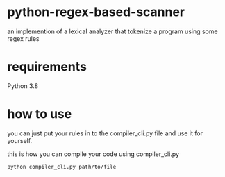 # python-regex-based-scanner
an implemention of a lexical analyzer that tokenize a program using some regex rules

# requirements
Python 3.8

# how to use
you can just put your rules in to the compiler_cli.py file and use it for yourself.
  
this is how you can compile your code using compiler_cli.py
```sh
python compiler_cli.py path/to/file
```
